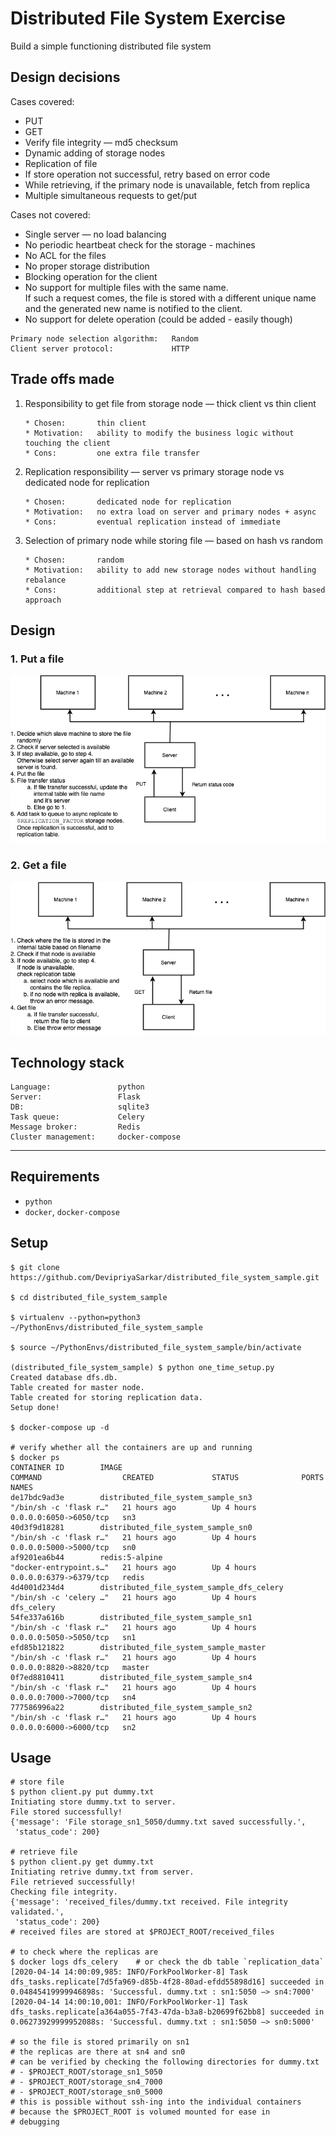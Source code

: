 # Distributed File System Exercise

Build a simple functioning distributed file system

## Design decisions

Cases covered:
 - PUT
 - GET
 - Verify file integrity — md5 checksum
 - Dynamic adding of storage nodes
 - Replication of file
 - If store operation not successful, retry based on error code
 - While retrieving, if the primary node is unavailable, fetch from replica 
 - Multiple simultaneous requests to get/put

Cases not covered:
 - Single server — no load balancing
 - No periodic heartbeat check for the storage  - machines
 - No ACL for the files
 - No proper storage distribution
 - Blocking operation for the client
 - No support for multiple files with the same name.     
  If such a request comes, the file is stored with a different unique name and the generated new name is notified to the client.
 - No support for delete operation (could be added  - easily though)

```
Primary node selection algorithm:   Random
Client server protocol:             HTTP
```

## Trade offs made

1. Responsibility to get file from storage node — thick client vs thin client       
    ```
    * Chosen:       thin client
    * Motivation:   ability to modify the business logic without touching the client
    * Cons:         one extra file transfer
    ```

1. Replication responsibility — server vs primary storage node vs dedicated node for replication
    ```
    * Chosen:       dedicated node for replication
    * Motivation:   no extra load on server and primary nodes + async
    * Cons:         eventual replication instead of immediate
    ```

1. Selection of primary node while storing file — based on hash vs random
    ```
    * Chosen:       random
    * Motivation:   ability to add new storage nodes without handling rebalance
   	* Cons:         additional step at retrieval compared to hash based approach
    ```

## Design

### 1. Put a file

![dfs_put](design_img/dfs_put.png)


### 2. Get a file

![dfs_get](design_img/dfs_get.png)


## Technology stack

```
Language:               python
Server:                 Flask
DB:                     sqlite3
Task queue:             Celery
Message broker:         Redis
Cluster management:     docker-compose
```

----------------------------
## Requirements

- `python`
- `docker`, `docker-compose`

## Setup

```
$ git clone https://github.com/DevipriyaSarkar/distributed_file_system_sample.git

$ cd distributed_file_system_sample

$ virtualenv --python=python3 ~/PythonEnvs/distributed_file_system_sample

$ source ~/PythonEnvs/distributed_file_system_sample/bin/activate

(distributed_file_system_sample) $ python one_time_setup.py
Created database dfs.db.
Table created for master node.
Table created for storing replication data.
Setup done!

$ docker-compose up -d

# verify whether all the containers are up and running
$ docker ps
CONTAINER ID        IMAGE                                       COMMAND                  CREATED             STATUS              PORTS                    NAMES
de17bdc9ad3e        distributed_file_system_sample_sn3          "/bin/sh -c 'flask r…"   21 hours ago        Up 4 hours          0.0.0.0:6050->6050/tcp   sn3
40d3f9d18281        distributed_file_system_sample_sn0          "/bin/sh -c 'flask r…"   21 hours ago        Up 4 hours          0.0.0.0:5000->5000/tcp   sn0
af9201ea6b44        redis:5-alpine                              "docker-entrypoint.s…"   21 hours ago        Up 4 hours          0.0.0.0:6379->6379/tcp   redis
4d4001d234d4        distributed_file_system_sample_dfs_celery   "/bin/sh -c 'celery …"   21 hours ago        Up 4 hours                                   dfs_celery
54fe337a616b        distributed_file_system_sample_sn1          "/bin/sh -c 'flask r…"   21 hours ago        Up 4 hours          0.0.0.0:5050->5050/tcp   sn1
efd85b121822        distributed_file_system_sample_master       "/bin/sh -c 'flask r…"   21 hours ago        Up 4 hours          0.0.0.0:8820->8820/tcp   master
0f7ed8810411        distributed_file_system_sample_sn4          "/bin/sh -c 'flask r…"   21 hours ago        Up 4 hours          0.0.0.0:7000->7000/tcp   sn4
777586996a22        distributed_file_system_sample_sn2          "/bin/sh -c 'flask r…"   21 hours ago        Up 4 hours          0.0.0.0:6000->6000/tcp   sn2
```

## Usage

```
# store file
$ python client.py put dummy.txt
Initiating store dummy.txt to server.
File stored successfully!
{'message': 'File storage_sn1_5050/dummy.txt saved successfully.',
 'status_code': 200}

# retrieve file
$ python client.py get dummy.txt
Initiating retrive dummy.txt from server.
File retrieved successfully!
Checking file integrity.
{'message': 'received_files/dummy.txt received. File integrity validated.',
 'status_code': 200}
# received files are stored at $PROJECT_ROOT/received_files

# to check where the replicas are
$ docker logs dfs_celery    # or check the db table `replication_data`
[2020-04-14 14:00:09,985: INFO/ForkPoolWorker-8] Task dfs_tasks.replicate[7d5fa969-d85b-4f28-80ad-efdd55898d16] succeeded in 0.04845419999946898s: 'Successful. dummy.txt : sn1:5050 —> sn4:7000'
[2020-04-14 14:00:10,001: INFO/ForkPoolWorker-1] Task dfs_tasks.replicate[a364a055-7f43-47da-b3a8-b20699f62bb8] succeeded in 0.06273929999952088s: 'Successful. dummy.txt : sn1:5050 —> sn0:5000'

# so the file is stored primarily on sn1
# the replicas are there at sn4 and sn0
# can be verified by checking the following directories for dummy.txt
# - $PROJECT_ROOT/storage_sn1_5050
# - $PROJECT_ROOT/storage_sn4_7000
# - $PROJECT_ROOT/storage_sn0_5000
# this is possible without ssh-ing into the individual containers
# because the $PROJECT_ROOT is volumed mounted for ease in
# debugging
```